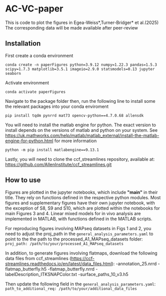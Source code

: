 # AC-VC-paper
This is code to plot the figures in Egea-Weiss*,Turner-Bridger* et al.(2025)  
The corresponding data will be made available after peer-review

## Installation
First create a conda environment

`conda create -n paperFigures python=3.9.12 numpy=1.22.3 pandas=1.5.3 scipy=1.7.3 matplotlib=3.5.1 imageio=2.9.0 statsmodels=0.13 jupyter seaborn`

Activate environment  

`conda activate paperFigures` 

Navigate to the package folder then, run the following line to install some the relevant packages into your conda enviroment

`pip install tqdm pynrrd mat73 opencv-python==4.7.0.68 allensdk`

You will need to install the matlab engine for python. The exact version to install depends on the versions of matlab and python on your system. See https://uk.mathworks.com/help/matlab/matlab_external/install-the-matlab-engine-for-python.html for more information  

`python -m pip install matlabengine==9.13.1`

Lastly, you will need to clone the ccf_streamlines repository, available at: https://github.com/AllenInstitute/ccf_streamlines.git  

## How to use
Figures are plotted in the jupyter notebooks, which include **"main"** in their title. They rely on functions defined in the respective python modules. Most figures and supplementary figures have their own jupyter notebook, with the exception of S8, S9 and S10, which are plotted within the notebooks for main Figures 3 and 4.
Linear mixed models for in vivo analysis are implemented in MATLAB, with functions defined in the MATLAB scripts. 

For reproducing figures involving MAPseq datasets in Figs 1 and 2, you need to adjust the proj_path in the `general_analysis_parameters.yaml` to point to the the path to the processed_A1_MAPseq_datasets folder:
`proj_path: /path/to/your/processed_A1_MAPseq_datasets`

In addition, to generate figures involving flatmaps, download the following data files from ccf_streamlines (https://ccf-streamlines.readthedocs.io/en/latest/data_files.html):
-annotation_25.nrrd
-flatmap_butterfly.h5
-flatmap_butterfly.nrrd
-labelDescription_ITKSNAPColor.txt
-surface_paths_10_v3.h5

Then update the following field in the `general_analysis_parameters.yaml`:
`path_to_additional_req: /path/to/your/additional_data_files`

